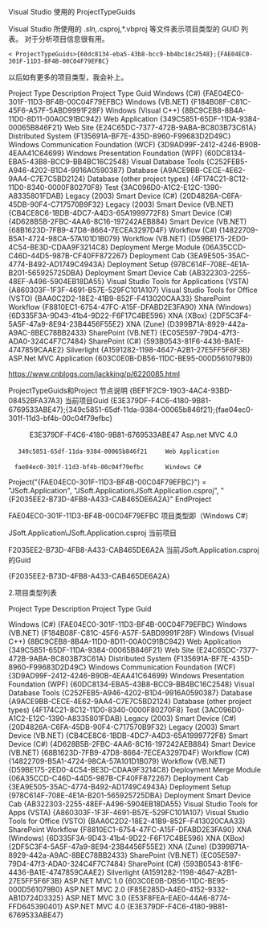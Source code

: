 Visual Studio 使用的 ProjectTypeGuids

  Visual Studio 所使用的 *.sln,*.csproj,*.vbproj 等文件表示项目类型的 GUID 列表。
  对于分析项目信息很有用。

    < ProjectTypeGuids>{60dc8134-eba5-43b8-bcc9-bb4bc16c2548};{FAE04EC0-301F-11D3-BF4B-00C04F79EFBC}
  以后如有更多的项目类型，我会补上。

Project Type Description	Project Type Guid
Windows (C#)	{FAE04EC0-301F-11D3-BF4B-00C04F79EFBC}
Windows (VB.NET)	{F184B08F-C81C-45F6-A57F-5ABD9991F28F}
Windows (Visual C++)	{8BC9CEB8-8B4A-11D0-8D11-00A0C91BC942}
Web Application	{349C5851-65DF-11DA-9384-00065B846F21}
Web Site	{E24C65DC-7377-472B-9ABA-BC803B73C61A}
Distributed System	{F135691A-BF7E-435D-8960-F99683D2D49C}
Windows Communication Foundation (WCF)	{3D9AD99F-2412-4246-B90B-4EAA41C64699}
Windows Presentation Foundation (WPF)	{60DC8134-EBA5-43B8-BCC9-BB4BC16C2548}
Visual Database Tools	{C252FEB5-A946-4202-B1D4-9916A0590387}
Database	{A9ACE9BB-CECE-4E62-9AA4-C7E7C5BD2124}
Database (other project types)	{4F174C21-8C12-11D0-8340-0000F80270F8}
Test	{3AC096D0-A1C2-E12C-1390-A8335801FDAB}
Legacy (2003) Smart Device (C#)	{20D4826A-C6FA-45DB-90F4-C717570B9F32}
Legacy (2003) Smart Device (VB.NET)	{CB4CE8C6-1BDB-4DC7-A4D3-65A1999772F8}
Smart Device (C#)	{4D628B5B-2FBC-4AA6-8C16-197242AEB884}
Smart Device (VB.NET)	{68B1623D-7FB9-47D8-8664-7ECEA3297D4F}
Workflow (C#)	{14822709-B5A1-4724-98CA-57A101D1B079}
Workflow (VB.NET)	{D59BE175-2ED0-4C54-BE3D-CDAA9F3214C8}
Deployment Merge Module	{06A35CCD-C46D-44D5-987B-CF40FF872267}
Deployment Cab	{3EA9E505-35AC-4774-B492-AD1749C4943A}
Deployment Setup	{978C614F-708E-4E1A-B201-565925725DBA}
Deployment Smart Device Cab	{AB322303-2255-48EF-A496-5904EB18DA55}
Visual Studio Tools for Applications (VSTA)	{A860303F-1F3F-4691-B57E-529FC101A107}
Visual Studio Tools for Office (VSTO)	{BAA0C2D2-18E2-41B9-852F-F413020CAA33}
SharePoint Workflow	{F8810EC1-6754-47FC-A15F-DFABD2E3FA90}
XNA (Windows)	{6D335F3A-9D43-41b4-9D22-F6F17C4BE596}
XNA (XBox)	{2DF5C3F4-5A5F-47a9-8E94-23B4456F55E2}
XNA (Zune)	{D399B71A-8929-442a-A9AC-8BEC78BB2433}
SharePoint (VB.NET)	{EC05E597-79D4-47f3-ADA0-324C4F7C7484}
SharePoint (C#)	{593B0543-81F6-4436-BA1E-4747859CAAE2}
Silverlight	{A1591282-1198-4647-A2B1-27E5FF5F6F3B}
ASP.Net MVC Application	{603C0E0B-DB56-11DC-BE95-000D561079B0}


https://www.cnblogs.com/jackking/p/6220085.html

ProjectTypeGuids和Project 节点说明
<ProjectGuid>{BEF1F2C9-1903-4AC4-93BD-08452BFA37A3}</ProjectGuid>  当前项目Guid
<ProjectTypeGuids>{E3E379DF-F4C6-4180-9B81-6769533ABE47};{349c5851-65df-11da-9384-00065b846f21};{fae04ec0-301f-11d3-bf4b-00c04f79efbc}</ProjectTypeGuids>

　　　E3E379DF-F4C6-4180-9B81-6769533ABE47   Asp.net MVC 4.0

    　 349c5851-65df-11da-9384-00065b846f21　　　Web Application　

    　fae04ec0-301f-11d3-bf4b-00c04f79efbc      Windows C#

Project("{FAE04EC0-301F-11D3-BF4B-00C04F79EFBC}") = "JSoft.Application", "JSoft.Application\JSoft.Application.csproj", "{F2035EE2-B73D-4FB8-A433-CAB465DE6A2A}"
EndProject

  

FAE04EC0-301F-11D3-BF4B-00C04F79EFBC 项目类型即（Windows C#）

JSoft.Application\JSoft.Application.csproj 当前项目

F2035EE2-B73D-4FB8-A433-CAB465DE6A2A 当前JSoft.Application.csproj 的Guid

<ProjectGuid>{F2035EE2-B73D-4FB8-A433-CAB465DE6A2A}</ProjectGuid>

2.项目类型列表

Project Type Description                 Project Type Guid

Windows (C#)                             {FAE04EC0-301F-11D3-BF4B-00C04F79EFBC}
Windows (VB.NET)                         {F184B08F-C81C-45F6-A57F-5ABD9991F28F}
Windows (Visual C++)                     {8BC9CEB8-8B4A-11D0-8D11-00A0C91BC942}
Web Application                          {349C5851-65DF-11DA-9384-00065B846F21}
Web Site                                 {E24C65DC-7377-472B-9ABA-BC803B73C61A}
Distributed System                       {F135691A-BF7E-435D-8960-F99683D2D49C}
Windows Communication Foundation (WCF)   {3D9AD99F-2412-4246-B90B-4EAA41C64699}
Windows Presentation Foundation (WPF)    {60DC8134-EBA5-43B8-BCC9-BB4BC16C2548}
Visual Database Tools                    {C252FEB5-A946-4202-B1D4-9916A0590387}
Database                                 {A9ACE9BB-CECE-4E62-9AA4-C7E7C5BD2124}
Database (other project types)           {4F174C21-8C12-11D0-8340-0000F80270F8}
Test                                     {3AC096D0-A1C2-E12C-1390-A8335801FDAB}
Legacy (2003) Smart Device (C#)          {20D4826A-C6FA-45DB-90F4-C717570B9F32}
Legacy (2003) Smart Device (VB.NET)      {CB4CE8C6-1BDB-4DC7-A4D3-65A1999772F8}
Smart Device (C#)                        {4D628B5B-2FBC-4AA6-8C16-197242AEB884}
Smart Device (VB.NET)                    {68B1623D-7FB9-47D8-8664-7ECEA3297D4F}
Workflow (C#)                            {14822709-B5A1-4724-98CA-57A101D1B079}
Workflow (VB.NET)                        {D59BE175-2ED0-4C54-BE3D-CDAA9F3214C8}
Deployment Merge Module                  {06A35CCD-C46D-44D5-987B-CF40FF872267}
Deployment Cab                           {3EA9E505-35AC-4774-B492-AD1749C4943A}
Deployment Setup                         {978C614F-708E-4E1A-B201-565925725DBA}
Deployment Smart Device Cab              {AB322303-2255-48EF-A496-5904EB18DA55}
Visual Studio Tools for Apps (VSTA)      {A860303F-1F3F-4691-B57E-529FC101A107}
Visual Studio Tools for Office (VSTO)    {BAA0C2D2-18E2-41B9-852F-F413020CAA33}
SharePoint Workflow                      {F8810EC1-6754-47FC-A15F-DFABD2E3FA90}
XNA (Windows)                            {6D335F3A-9D43-41b4-9D22-F6F17C4BE596}
XNA (XBox)                               {2DF5C3F4-5A5F-47a9-8E94-23B4456F55E2}
XNA (Zune)                               {D399B71A-8929-442a-A9AC-8BEC78BB2433}
SharePoint (VB.NET)                      {EC05E597-79D4-47f3-ADA0-324C4F7C7484}
SharePoint (C#)                          {593B0543-81F6-4436-BA1E-4747859CAAE2}
Silverlight                              {A1591282-1198-4647-A2B1-27E5FF5F6F3B}
ASP.NET MVC 1.0                          {603C0E0B-DB56-11DC-BE95-000D561079B0}
ASP.NET MVC 2.0                          {F85E285D-A4E0-4152-9332-AB1D724D3325}
ASP.NET MVC 3.0                          {E53F8FEA-EAE0-44A6-8774-FFD645390401}
ASP.NET MVC 4.0                          {E3E379DF-F4C6-4180-9B81-6769533ABE47}